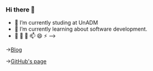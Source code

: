 ### Hi there 👋

- 🔭 I’m currently studing at UnADM
- 🌱 I’m currently learning about software development.
- 👯 🤔 💬 📫 😄 ⚡
-->

->[Blog](https://yaxelay.blogspot.com)

->[GitHub's page](https://lexayca.github.io)
